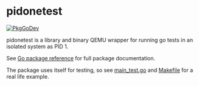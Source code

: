 # pidonetest

[![PkgGoDev](https://pkg.go.dev/badge/github.com/aibor/go-pideonetest)](https://pkg.go.dev/github.com/aibor/pidonetest)

pidonetest is a library and binary QEMU wrapper for running go tests in an 
isolated system as PID 1.

See [Go package reference](https://pkg.go.dev/github.com/aibor/pidonetest) 
for full package documentation. 

The package uses itself for testing, so see 
[main_test.go](main_test.go) and [Makefile](Makefile) for a real life 
example.
